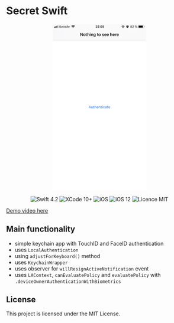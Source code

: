 #  Secret Swift

<div align = "center">
<img src="/screens/1.jpeg" width="50%">     
</div>

<p align="center">
<img src="https://img.shields.io/badge/Swift-4.2-orange.svg" alt="Swift 4.2"/>
<img src="https://img.shields.io/badge/Xcode-10%2B-brightgreen.svg" alt="XCode 10+"/>
<img src="https://img.shields.io/badge/platform-iOS-green.svg" alt="iOS"/>
<img src="https://img.shields.io/badge/iOS-12%2B-brightgreen.svg" alt="iOS 12"/>
<img src="https://img.shields.io/badge/licence-MIT-lightgray.svg" alt="Licence MIT"/>
</p>

[Demo video here]()

## Main functionality
* simple keychain app with TouchID and FaceID authentication
* uses `LocalAuthentication`
* using `adjustForKeyboard()` method
* uses `KeychainWrapper`
* uses observer for `willResignActiveNotification` event
* uses `LAContext`, `canEvaluatePolicy` and `evaluatePolicy` with `.deviceOwnerAuthenticationWithBiometrics`

## License

This project is licensed under the MIT License.